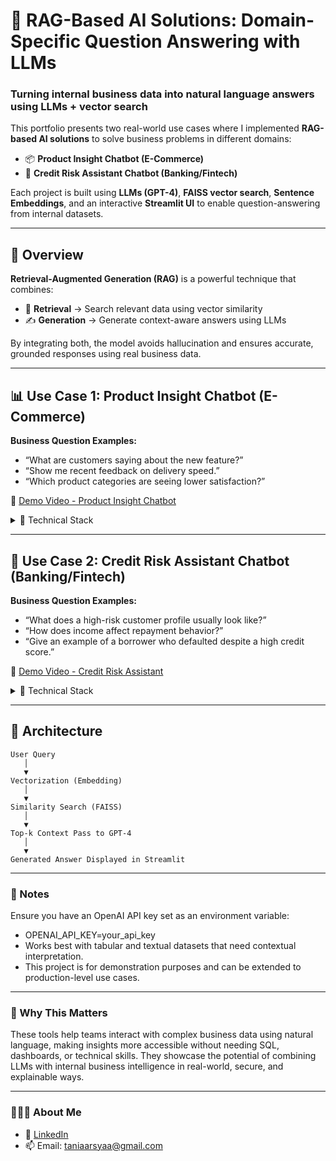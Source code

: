 # 🧠 RAG-Based AI Solutions: Domain-Specific Question Answering with LLMs

### Turning internal business data into natural language answers using LLMs + vector search

This portfolio presents two real-world use cases where I implemented **RAG-based AI solutions** to solve business problems in different domains:

- 📦 **Product Insight Chatbot (E-Commerce)**  
- 🧾 **Credit Risk Assistant Chatbot (Banking/Fintech)**  

Each project is built using **LLMs (GPT-4)**, **FAISS vector search**, **Sentence Embeddings**, and an interactive **Streamlit UI** to enable question-answering from internal datasets.

---

## 🚀 Overview

**Retrieval-Augmented Generation (RAG)** is a powerful technique that combines:

- 🔎 **Retrieval** → Search relevant data using vector similarity  
- ✍️ **Generation** → Generate context-aware answers using LLMs  

By integrating both, the model avoids hallucination and ensures accurate, grounded responses using real business data.

---

## 📊 Use Case 1: Product Insight Chatbot (E-Commerce)

**Business Question Examples:**
- “What are customers saying about the new feature?”
- “Show me recent feedback on delivery speed.”
- “Which product categories are seeing lower satisfaction?”

🎥 [Demo Video - Product Insight Chatbot](https://drive.google.com/file/d/1j5xA_ewWbDlBO5gKWNzxMdP_MPedlmbL/view?usp=sharing)

<details>
<summary>🧠 Technical Stack</summary>

- Sentence Embedding: `paraphrase-MiniLM-L6-v2`  
- Vector Store: `FAISS`  
- LLM: `OpenAI GPT-4`  
- UI: `Streamlit`  
</details>

---

## 🧾 Use Case 2: Credit Risk Assistant Chatbot (Banking/Fintech)

**Business Question Examples:**
- “What does a high-risk customer profile usually look like?”
- “How does income affect repayment behavior?”
- “Give an example of a borrower who defaulted despite a high credit score.”

🎥 [Demo Video - Credit Risk Assistant](https://drive.google.com/file/d/1a7ePYVpWQtAvHrWui9XdKmcyDnUmi0u3/view?usp=sharing)

<details>
<summary>🧠 Technical Stack</summary>

- Sentence Embedding: `paraphrase-MiniLM-L6-v2`  
- Vector Store: `FAISS`  
- LLM: `OpenAI GPT-4`  
- UI: `Streamlit`  
</details>

---

## 🧱 Architecture

```text
User Query
   │
   ▼
Vectorization (Embedding)
   │
   ▼
Similarity Search (FAISS)
   │
   ▼
Top-k Context Pass to GPT-4
   │
   ▼
Generated Answer Displayed in Streamlit
```
---
### 📌 Notes
Ensure you have an OpenAI API key set as an environment variable:

- OPENAI_API_KEY=your_api_key
- Works best with tabular and textual datasets that need contextual interpretation.
- This project is for demonstration purposes and can be extended to production-level use cases.

---
### 🚀 Why This Matters
These tools help teams interact with complex business data using natural language, making insights more accessible without needing SQL, dashboards, or technical skills.
They showcase the potential of combining LLMs with internal business intelligence in real-world, secure, and explainable ways.

---

### 👩🏻‍💻 About Me
- 🔗 [LinkedIn](https://www.linkedin.com/in/taniaarsya/)  
- 📫 Email: taniaarsyaa@gmail.com  

